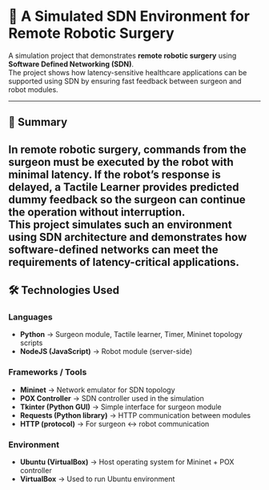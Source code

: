 # 🏥 A Simulated SDN Environment for Remote Robotic Surgery

A simulation project that demonstrates **remote robotic surgery** using **Software Defined Networking (SDN)**.  
The project shows how latency-sensitive healthcare applications can be supported using SDN by ensuring fast feedback between surgeon and robot modules.  

---

## 📖 Summary
In remote robotic surgery, commands from the surgeon must be executed by the robot with **minimal latency**. If the robot’s response is delayed, a **Tactile Learner** provides predicted dummy feedback so the surgeon can continue the operation without interruption.  
This project simulates such an environment using **SDN architecture** and demonstrates how software-defined networks can meet the requirements of latency-critical applications.
---
## 🛠️ Technologies Used
### Languages
- **Python** → Surgeon module, Tactile learner, Timer, Mininet topology scripts  
- **NodeJS (JavaScript)** → Robot module (server-side)  

### Frameworks / Tools
- **Mininet** → Network emulator for SDN topology  
- **POX Controller** → SDN controller used in the simulation  
- **Tkinter (Python GUI)** → Simple interface for surgeon module  
- **Requests (Python library)** → HTTP communication between modules  
- **HTTP (protocol)** → For surgeon ↔ robot communication  

### Environment
- **Ubuntu (VirtualBox)** → Host operating system for Mininet + POX controller  
- **VirtualBox** → Used to run Ubuntu environment  
